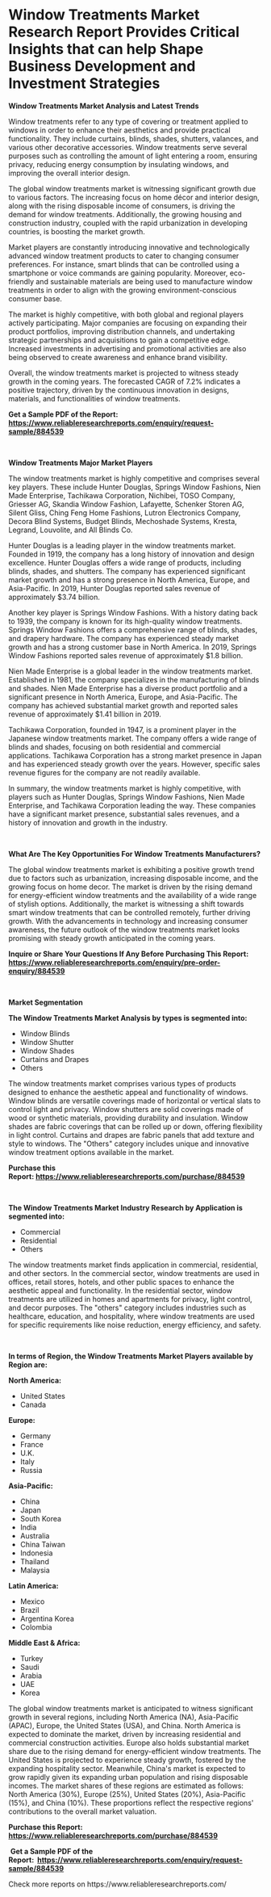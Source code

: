 <p><h1>Window Treatments Market Research Report Provides Critical Insights that can help Shape Business Development and Investment Strategies</h1></p><p><strong>Window Treatments Market Analysis and Latest Trends</strong></p>
<p><p>Window treatments refer to any type of covering or treatment applied to windows in order to enhance their aesthetics and provide practical functionality. They include curtains, blinds, shades, shutters, valances, and various other decorative accessories. Window treatments serve several purposes such as controlling the amount of light entering a room, ensuring privacy, reducing energy consumption by insulating windows, and improving the overall interior design.</p><p>The global window treatments market is witnessing significant growth due to various factors. The increasing focus on home décor and interior design, along with the rising disposable income of consumers, is driving the demand for window treatments. Additionally, the growing housing and construction industry, coupled with the rapid urbanization in developing countries, is boosting the market growth.</p><p>Market players are constantly introducing innovative and technologically advanced window treatment products to cater to changing consumer preferences. For instance, smart blinds that can be controlled using a smartphone or voice commands are gaining popularity. Moreover, eco-friendly and sustainable materials are being used to manufacture window treatments in order to align with the growing environment-conscious consumer base.</p><p>The market is highly competitive, with both global and regional players actively participating. Major companies are focusing on expanding their product portfolios, improving distribution channels, and undertaking strategic partnerships and acquisitions to gain a competitive edge. Increased investments in advertising and promotional activities are also being observed to create awareness and enhance brand visibility.</p><p>Overall, the window treatments market is projected to witness steady growth in the coming years. The forecasted CAGR of 7.2% indicates a positive trajectory, driven by the continuous innovation in designs, materials, and functionalities of window treatments.</p></p>
<p><strong>Get a Sample PDF of the Report:&nbsp; <a href="https://www.reliableresearchreports.com/enquiry/request-sample/884539">https://www.reliableresearchreports.com/enquiry/request-sample/884539</a></strong></p>
<p>&nbsp;</p>
<p><strong>Window Treatments Major Market Players</strong></p>
<p><p>The window treatments market is highly competitive and comprises several key players. These include Hunter Douglas, Springs Window Fashions, Nien Made Enterprise, Tachikawa Corporation, Nichibei, TOSO Company, Griesser AG, Skandia Window Fashion, Lafayette, Schenker Storen AG, Silent Gliss, Ching Feng Home Fashions, Lutron Electronics Company, Decora Blind Systems, Budget Blinds, Mechoshade Systems, Kresta, Legrand, Louvolite, and All Blinds Co.</p><p>Hunter Douglas is a leading player in the window treatments market. Founded in 1919, the company has a long history of innovation and design excellence. Hunter Douglas offers a wide range of products, including blinds, shades, and shutters. The company has experienced significant market growth and has a strong presence in North America, Europe, and Asia-Pacific. In 2019, Hunter Douglas reported sales revenue of approximately $3.74 billion.</p><p>Another key player is Springs Window Fashions. With a history dating back to 1939, the company is known for its high-quality window treatments. Springs Window Fashions offers a comprehensive range of blinds, shades, and drapery hardware. The company has experienced steady market growth and has a strong customer base in North America. In 2019, Springs Window Fashions reported sales revenue of approximately $1.8 billion.</p><p>Nien Made Enterprise is a global leader in the window treatments market. Established in 1981, the company specializes in the manufacturing of blinds and shades. Nien Made Enterprise has a diverse product portfolio and a significant presence in North America, Europe, and Asia-Pacific. The company has achieved substantial market growth and reported sales revenue of approximately $1.41 billion in 2019.</p><p>Tachikawa Corporation, founded in 1947, is a prominent player in the Japanese window treatments market. The company offers a wide range of blinds and shades, focusing on both residential and commercial applications. Tachikawa Corporation has a strong market presence in Japan and has experienced steady growth over the years. However, specific sales revenue figures for the company are not readily available.</p><p>In summary, the window treatments market is highly competitive, with players such as Hunter Douglas, Springs Window Fashions, Nien Made Enterprise, and Tachikawa Corporation leading the way. These companies have a significant market presence, substantial sales revenues, and a history of innovation and growth in the industry.</p></p>
<p>&nbsp;</p>
<p><strong>What Are The Key Opportunities For Window Treatments Manufacturers?</strong></p>
<p><p>The global window treatments market is exhibiting a positive growth trend due to factors such as urbanization, increasing disposable income, and the growing focus on home decor. The market is driven by the rising demand for energy-efficient window treatments and the availability of a wide range of stylish options. Additionally, the market is witnessing a shift towards smart window treatments that can be controlled remotely, further driving growth. With the advancements in technology and increasing consumer awareness, the future outlook of the window treatments market looks promising with steady growth anticipated in the coming years.</p></p>
<p><strong>Inquire or Share Your Questions If Any Before Purchasing This Report: <a href="https://www.reliableresearchreports.com/enquiry/pre-order-enquiry/884539">https://www.reliableresearchreports.com/enquiry/pre-order-enquiry/884539</a></strong></p>
<p>&nbsp;</p>
<p><strong>Market Segmentation</strong></p>
<p><strong>The Window Treatments Market Analysis by types is segmented into:</strong></p>
<p><ul><li>Window Blinds</li><li>Window Shutter</li><li>Window Shades</li><li>Curtains and Drapes</li><li>Others</li></ul></p>
<p><p>The window treatments market comprises various types of products designed to enhance the aesthetic appeal and functionality of windows. Window blinds are versatile coverings made of horizontal or vertical slats to control light and privacy. Window shutters are solid coverings made of wood or synthetic materials, providing durability and insulation. Window shades are fabric coverings that can be rolled up or down, offering flexibility in light control. Curtains and drapes are fabric panels that add texture and style to windows. The "Others" category includes unique and innovative window treatment options available in the market.</p></p>
<p><strong>Purchase this Report:&nbsp;<a href="https://www.reliableresearchreports.com/purchase/884539">https://www.reliableresearchreports.com/purchase/884539</a></strong></p>
<p>&nbsp;</p>
<p><strong>The Window Treatments Market Industry Research by Application is segmented into:</strong></p>
<p><ul><li>Commercial</li><li>Residential</li><li>Others</li></ul></p>
<p><p>The window treatments market finds application in commercial, residential, and other sectors. In the commercial sector, window treatments are used in offices, retail stores, hotels, and other public spaces to enhance the aesthetic appeal and functionality. In the residential sector, window treatments are utilized in homes and apartments for privacy, light control, and decor purposes. The "others" category includes industries such as healthcare, education, and hospitality, where window treatments are used for specific requirements like noise reduction, energy efficiency, and safety.</p></p>
<p>&nbsp;</p>
<p><strong>In terms of Region, the Window Treatments Market Players available by Region are:</strong></p>
<p>
    <p> <strong> North America: </strong>
        <ul>
            <li>United States</li>
            <li>Canada</li>
        </ul>
        </p> 
    <p> <strong> Europe: </strong>
        <ul>
            <li>Germany</li>
            <li>France</li>
            <li>U.K.</li>
            <li>Italy</li>
            <li>Russia</li>
        </ul>
        </p> 
    <p> <strong> Asia-Pacific: </strong>
        <ul>
            <li>China</li>
            <li>Japan</li>
            <li>South Korea</li>
            <li>India</li>
            <li>Australia</li>
            <li>China Taiwan</li>
            <li>Indonesia</li>
            <li>Thailand</li>
            <li>Malaysia</li>
        </ul>
        </p> 
    <p> <strong> Latin America: </strong>
        <ul>
            <li>Mexico</li>
            <li>Brazil</li>
            <li>Argentina Korea</li>
            <li>Colombia</li>
        </ul>
        </p> 
    <p> <strong> Middle East & Africa: </strong>
        <ul>
            <li>Turkey</li>
            <li>Saudi</li>
            <li>Arabia</li>
            <li>UAE</li>
            <li>Korea</li>
        </ul>
    </p>
    </p>
<p><p>The global window treatments market is anticipated to witness significant growth in several regions, including North America (NA), Asia-Pacific (APAC), Europe, the United States (USA), and China. North America is expected to dominate the market, driven by increasing residential and commercial construction activities. Europe also holds substantial market share due to the rising demand for energy-efficient window treatments. The United States is projected to experience steady growth, fostered by the expanding hospitality sector. Meanwhile, China's market is expected to grow rapidly given its expanding urban population and rising disposable incomes. The market shares of these regions are estimated as follows: North America (30%), Europe (25%), United States (20%), Asia-Pacific (15%), and China (10%). These proportions reflect the respective regions' contributions to the overall market valuation.</p></p>
<p><strong>Purchase this Report: <a href="https://www.reliableresearchreports.com/purchase/884539">https://www.reliableresearchreports.com/purchase/884539</a></strong></p>
<p>&nbsp;<strong>Get a Sample PDF of the Report:&nbsp;&nbsp;<a href="https://www.reliableresearchreports.com/enquiry/request-sample/884539">https://www.reliableresearchreports.com/enquiry/request-sample/884539</a></strong></p>
<p><strong></strong></p>
<p>Check more reports on https://www.reliableresearchreports.com/</p>